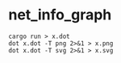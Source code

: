 # net_info_graph

```shell
cargo run > x.dot
dot x.dot -T png 2>&1 > x.png
dot x.dot -T svg 2>&1 > x.svg
```
